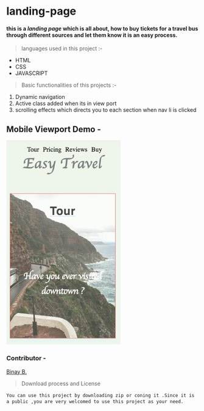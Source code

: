 <!-- project's name -->
# landing-page 

<!-- introduction -->
#### this is a *landing page* which is all about, how to buy tickets for a travel bus through different sources and let them know it is an easy process.


<!-- languages used -->
> languages used in this project :-
* HTML
* CSS
* JAVASCRIPT



<!-- Basic functionalities -->

> Basic functionalities of this projects :-
  1. Dynamic navigation 
  1. Active class added when its in view port
  1. scrolling effects which directs you to each section when nav li is clicked



<!-- project preview -->
## Mobile Viewport Demo -
 ![langing page preview](picAlbum/landing_page.png)



<!-- contributor -->
### Contributor -

[Binay B.](https://khadkabinay.github.io/landing-page/ "landing-page")



   

<!--using this project -->
> Download process and License

```
You can use this project by downloading zip or coning it .Since it is a public ,you are very welcomed to use this project as your need. 

```
